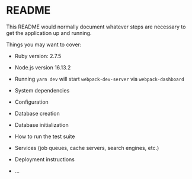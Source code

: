 # README

This README would normally document whatever steps are necessary to get the
application up and running.

Things you may want to cover:

* Ruby version: 2.7.5

* Node.js version 16.13.2

* Running `yarn dev` will start `webpack-dev-server` via `webpack-dashboard`

* System dependencies

* Configuration

* Database creation

* Database initialization

* How to run the test suite

* Services (job queues, cache servers, search engines, etc.)

* Deployment instructions

* ...
